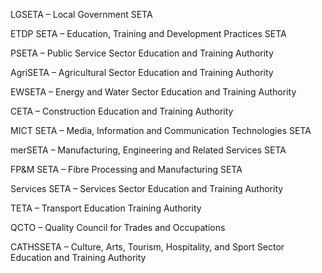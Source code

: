 LGSETA – Local Government SETA

ETDP SETA – Education, Training and Development Practices SETA

PSETA – Public Service Sector Education and Training Authority

AgriSETA – Agricultural Sector Education and Training Authority

EWSETA – Energy and Water Sector Education and Training Authority

CETA – Construction Education and Training Authority

MICT SETA – Media, Information and Communication Technologies SETA

merSETA – Manufacturing, Engineering and Related Services SETA

FP&M SETA – Fibre Processing and Manufacturing SETA

Services SETA – Services Sector Education and Training Authority

TETA – Transport Education Training Authority

QCTO – Quality Council for Trades and Occupations

CATHSSETA – Culture, Arts, Tourism, Hospitality, and Sport Sector Education and Training Authority